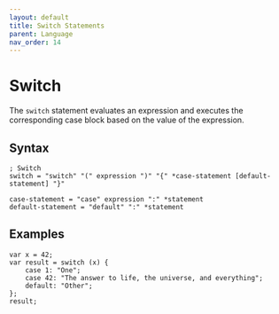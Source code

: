 ```yaml
---
layout: default
title: Switch Statements
parent: Language
nav_order: 14
---
```


# Switch

The `switch` statement evaluates an expression and executes the corresponding case block based on the value of the expression.

## Syntax

```abnf
; Switch
switch = "switch" "(" expression ")" "{" *case-statement [default-statement] "}"

case-statement = "case" expression ":" *statement
default-statement = "default" ":" *statement
```

## Examples

```xs
var x = 42;
var result = switch (x) {
    case 1: "One";
    case 42: "The answer to life, the universe, and everything";
    default: "Other";
};
result;
```